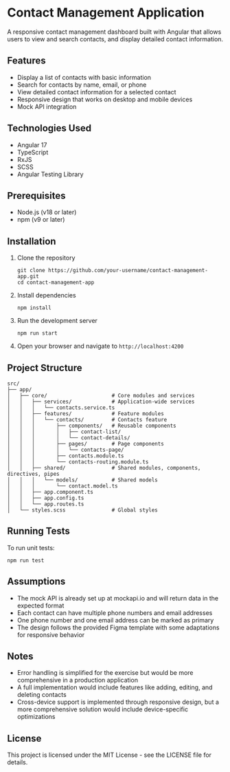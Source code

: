 # Contact Management Application

A responsive contact management dashboard built with Angular that allows users to view and search contacts, and display detailed contact information.

## Features

- Display a list of contacts with basic information
- Search for contacts by name, email, or phone
- View detailed contact information for a selected contact
- Responsive design that works on desktop and mobile devices
- Mock API integration

## Technologies Used

- Angular 17
- TypeScript
- RxJS
- SCSS
- Angular Testing Library

## Prerequisites

- Node.js (v18 or later)
- npm (v9 or later)

## Installation

1. Clone the repository
   ```
   git clone https://github.com/your-username/contact-management-app.git
   cd contact-management-app
   ```

2. Install dependencies
   ```
   npm install
   ```

3. Run the development server
   ```
   npm run start
   ```

4. Open your browser and navigate to `http://localhost:4200`

## Project Structure

```
src/
├── app/
│   ├── core/                     # Core modules and services
│   │   ├── services/             # Application-wide services
│   │   │   └── contacts.service.ts
│   │   ├── features/             # Feature modules
│   │   │   └── contacts/         # Contacts feature
│   │   │       ├── components/   # Reusable components
│   │   │       │   ├── contact-list/
│   │   │       │   └── contact-details/
│   │   │       ├── pages/        # Page components
│   │   │       │   └── contacts-page/
│   │   │       ├── contacts.module.ts
│   │   │       └── contacts-routing.module.ts
│   │   ├── shared/               # Shared modules, components, directives, pipes
│   │   │   └── models/           # Shared models
│   │   │       └── contact.model.ts
│   │   ├── app.component.ts
│   │   ├── app.config.ts
│   │   └── app.routes.ts
│   └── styles.scss               # Global styles
```

## Running Tests

To run unit tests:

```
npm run test
```

## Assumptions

- The mock API is already set up at mockapi.io and will return data in the expected format
- Each contact can have multiple phone numbers and email addresses
- One phone number and one email address can be marked as primary
- The design follows the provided Figma template with some adaptations for responsive behavior

## Notes

- Error handling is simplified for the exercise but would be more comprehensive in a production application
- A full implementation would include features like adding, editing, and deleting contacts
- Cross-device support is implemented through responsive design, but a more comprehensive solution would include device-specific optimizations

## License

This project is licensed under the MIT License - see the LICENSE file for details.
